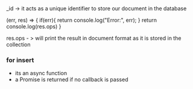 ###
_id -> it acts as a unique identifier to store our document in the database


(err, res) => {
if(err){
    return console.log("Error:", err);
}
return console.log(res.ops)
}

res.ops - > will print the result in document format as it is stored in the collection

### for insert
- its an async function
- a Promise is returned if no callback is passed